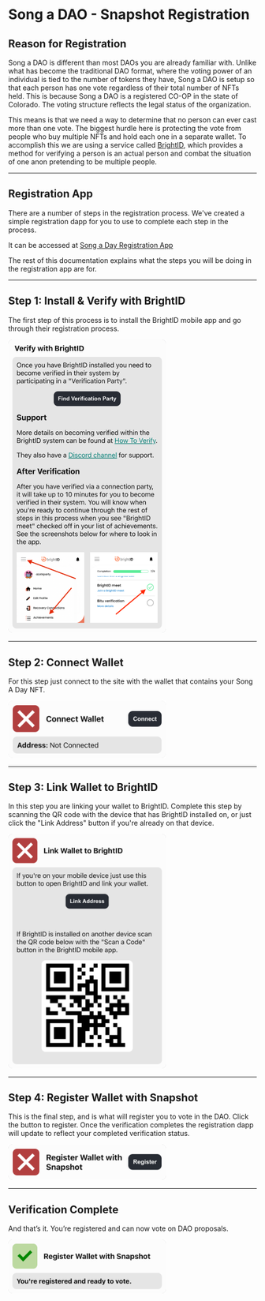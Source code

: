 # Song a DAO - Snapshot Registration

## Reason for Registration

<section>
Song a DAO is different than most DAOs you are already familiar with.  Unlike what has become the traditional DAO format, where the voting power of an individual is tied to the number of tokens they have, Song a DAO is setup so that each person has one vote regardless of their total number of NFTs held.  This is because Song a DAO is a registered CO-OP in the state of Colorado.  The voting structure reflects the legal status of the organization.

This means is that we need a way to determine that no person can ever cast more than one vote. The biggest hurdle here is protecting the vote from people who buy multiple NFTs and hold each one in a separate wallet. To accomplish this we are using a service called <a href="https://www.brightid.org/" target="_blank">BrightID</a>, which provides a method for verifying a person is an actual person and combat the situation of one anon pretending to be multiple people.

</section>

---

## Registration App

<section>
There are a number of steps in the registration process. We've created a simple registration dapp for you to use to complete each step in the process.

It can be accessed at <a href="https://idchain.songadao.org/brightid-nft-mint/" target="_blank">Song a Day Registration App</a>

The rest of this documentation explains what the steps you will be doing in the registration app are for.

</section>

---

## Step 1: Install & Verify with BrightID

The first step of this process is to install the BrightID mobile app and go through their registration process.

<img alt="Install & Verify with BrightID Img" src="img/step1-install-verify-v2.png" width="320">

<!-- https://brightid.gitbook.io/brightid/getting-verified -->

---

## Step 2: Connect Wallet

For this step just connect to the site with the wallet that contains your Song A Day NFT.

<img alt="Connect Wallet" src="img/step2-connect.png" width="320">

---

## Step 3: Link Wallet to BrightID

In this step you are linking your wallet to BrightID. Complete this step by scanning the QR code with the device that has BrightID installed on, or just click the "Link Address" button if you're already on that device.

<img alt="Link Wallet to BrightID" src="img/step3-link-brightid-mobile.png" width="320">

---

## Step 4: Register Wallet with Snapshot

This is the final step, and is what will register you to vote in the DAO. Click the button to register. Once the verification completes the registration dapp will update to reflect your completed verification status.

<img alt="Register Wallet with Snapshot" src="img/step4-link-snapshot.png" width="320">

---

## Verification Complete

And that’s it. You’re registered and can now vote on DAO proposals.

<img alt="Verification Complete" src="img/step4-link-snapshot-complete.png" width="320">

